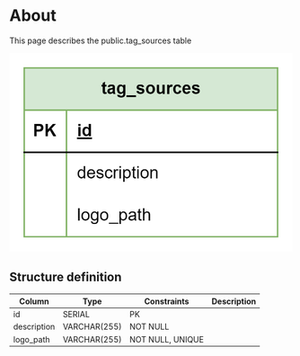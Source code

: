 # About  

This page describes the public.tag_sources table  

![Alt text](tag_sources.png)

## Structure definition  

| Column | Type | Constraints | Description |
| - | - | - | - |
| id | SERIAL | PK |
| description | VARCHAR(255) | NOT NULL |
| logo_path | VARCHAR(255) | NOT NULL, UNIQUE |